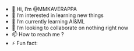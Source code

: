 - 👋 Hi, I’m @MMKAVERAPPA
- 👀 I’m interested in learning new things
- 🌱 I’m currently learning AI&ML
- 💞️ I’m looking to collaborate on nothing right now
- 📫 How to reach me ?
- ⚡ Fun fact: 

<!---
MMKAVERAPPA/MMKAVERAPPA is a ✨ special ✨ repository because its `README.md` (this file) appears on your GitHub profile.
You can click the Preview link to take a look at your changes.
--->
